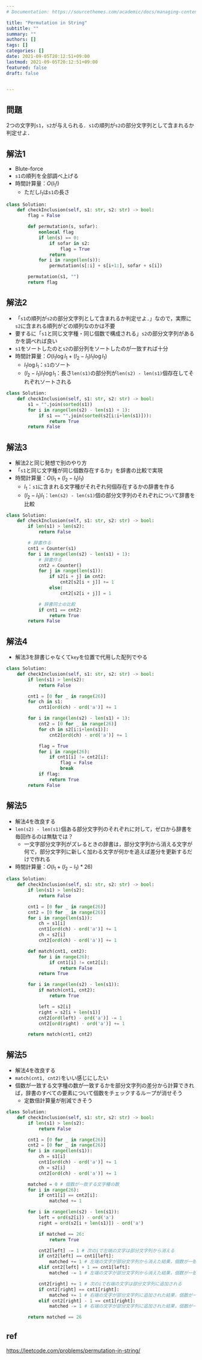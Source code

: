 ```yaml
---
# Documentation: https://sourcethemes.com/academic/docs/managing-content/

title: "Permutation in String"
subtitle: ""
summary: ""
authors: []
tags: []
categories: []
date: 2021-09-05T20:12:51+09:00
lastmod: 2021-09-05T20:12:51+09:00
featured: false
draft: false


---
```


## 問題

2つの文字列`s1`，`s2`が与えられる．`s1`の順列が`s2`の部分文字列として含まれるか判定せよ．

## 解法1

- Blute-force
- `s1`の順列を全部調べ上げる
- 時間計算量：$O(l_1 !)$
  - ただし$l_1$は`s1`の長さ

```python
class Solution:
    def checkInclusion(self, s1: str, s2: str) -> bool:
        flag = False

        def permutation(s, sofar):
            nonlocal flag
            if len(s) == 0:
                if sofar in s2:
                    flag = True
                return
            for i in range(len(s)):
                permutation(s[:i] + s[i+1:], sofar + s[i])

        permutation(s1, "")
        return flag
```

## 解法2

- 「`s1`の順列が`s2`の部分文字列として含まれるか判定せよ．」なので，実際に`s2`に含まれる順列がどの順列なのかは不要
- 要するに「`s1`と同じ文字種・同じ個数で構成される」`s2`の部分文字列があるかを調べれば良い
- `s1`をソートしたのと`s2`の部分列をソートしたのが一致すれば十分
- 時間計算量：$O(l_1 \log l_1 + (l_2 - l_1) l_1 \log l_1)$
  - $l_1 \log l_1$：`s1`のソート
  - $(l_2 - l_1) l_1 \log l_1$：長さ`len(s1)`の部分列が`len(s2) - len(s1)`個存在してそれぞれソートされる

```python
class Solution:
    def checkInclusion(self, s1: str, s2: str) -> bool:
        s1 = "".join(sorted(s1))
        for i in range(len(s2) - len(s1) + 1):
            if s1 == "".join(sorted(s2[i:i+len(s1)])):
                return True
        return False
```

## 解法3

- 解法2と同じ発想で別のやり方
- 「`s1`と同じ文字種が同じ個数存在するか」を辞書の比較で実現
- 時間計算量：$O(l_1 + (l_2 - l_1) l_1 )$
  - $l_1$：`s1`に含まれる文字種がそれぞれ何個存在するかの辞書を作る
  - $(l_2 - l_1) l_1$：`len(s2) - len(s1)`個の部分文字列のそれぞれについて辞書を比較

```python
class Solution:
    def checkInclusion(self, s1: str, s2: str) -> bool:
        if len(s1) > len(s2):
            return False

        # 辞書作る
        cnt1 = Counter(s1)
        for i in range(len(s2) - len(s1) + 1):
            # 辞書作る
            cnt2 = Counter()
            for j in range(len(s1)):
                if s2[i + j] in cnt2:
                    cnt2[s2[i + j]] += 1
                else:
                    cnt2[s2[i + j]] = 1

            # 辞書同士の比較
            if cnt1 == cnt2:
                return True
        return False
```

## 解法4

- 解法3を辞書じゃなくて`key`を位置で代用した配列でやる

```python
class Solution:
    def checkInclusion(self, s1: str, s2: str) -> bool:
        if len(s1) > len(s2):
            return False

        cnt1 = [0 for _ in range(26)]
        for ch in s1:
            cnt1[ord(ch) - ord('a')] += 1

        for i in range(len(s2) - len(s1) + 1):
            cnt2 = [0 for _ in range(26)]
            for ch in s2[i:i+len(s1)]:
                cnt2[ord(ch) - ord('a')] += 1

            flag = True
            for i in range(26):
                if cnt1[i] != cnt2[i]:
                    flag = False
                    break
            if flag:
                return True
        return False
```

## 解法5

- 解法4を改良する
- `len(s2) - len(s1)`個ある部分文字列のそれぞれに対して，ゼロから辞書を毎回作るのは無駄では？
  - 一文字部分文字列がズレるときの辞書は，部分文字列から消える文字が何で，部分文字列に新しく加わる文字が何かを追えば差分を更新するだけで作れる
- 時間計算量：$O(l_1 + (l_2 - l_1) * 26)$

```python
class Solution:
    def checkInclusion(self, s1: str, s2: str) -> bool:
        if len(s1) > len(s2):
            return False

        cnt1 = [0 for _ in range(26)]
        cnt2 = [0 for _ in range(26)]
        for i in range(len(s1)):
            ch = s1[i]
            cnt1[ord(ch) - ord('a')] += 1
            ch = s2[i]
            cnt2[ord(ch) - ord('a')] += 1

        def match(cnt1, cnt2):
            for i in range(26):
                if cnt1[i] != cnt2[i]:
                    return False
            return True

        for i in range(len(s2) - len(s1)):
            if match(cnt1, cnt2):
                return True

            left = s2[i]
            right = s2[i + len(s1)]
            cnt2[ord(left) - ord('a')] -= 1
            cnt2[ord(right) - ord('a')] += 1

        return match(cnt1, cnt2)
```

## 解法5

- 解法4を改良する
- `match(cnt1, cnt2)`をいい感じにしたい
- 個数が一致する文字種の数が一致するかを部分文字列の差分から計算できれば，辞書のすべての要素について個数をチェックするループが消せそう
  - 定数倍計算量が削減できそう

```python
class Solution:
    def checkInclusion(self, s1: str, s2: str) -> bool:
        if len(s1) > len(s2):
            return False

        cnt1 = [0 for _ in range(26)]
        cnt2 = [0 for _ in range(26)]
        for i in range(len(s1)):
            ch = s1[i]
            cnt1[ord(ch) - ord('a')] += 1
            ch = s2[i]
            cnt2[ord(ch) - ord('a')] += 1

        matched = 0 # 個数が一致する文字種の数
        for i in range(26):
            if cnt1[i] == cnt2[i]:
                matched += 1

        for i in range(len(s2) - len(s1)):
            left = ord(s2[i]) - ord('a')
            right = ord(s2[i + len(s1)]) - ord('a')

            if matched == 26:
                return True

            cnt2[left] -= 1 # 次のiで左端の文字は部分文字列から消える
            if cnt2[left] == cnt1[left]:
                matched += 1 # 左端の文字が部分文字列から消えた結果，個数が一致した文字種が増えた
            elif cnt2[left] + 1 == cnt1[left]:
                matched -= 1 # 左端の文字が部分文字列から消えた結果，個数が一致した文字種が減った

            cnt2[right] += 1 # 次のiで右端の文字は部分文字列に追加される
            if cnt2[right] == cnt1[right]:
                matched += 1 # 右端の文字が部分文字列に追加された結果，個数が一致した文字種が増えた
            elif cnt2[right] - 1 == cnt1[right]:
                matched -= 1 # 右端の文字が部分文字列に追加された結果，個数が一致した文字種が減った

        return matched == 26
```

## ref

https://leetcode.com/problems/permutation-in-string/
